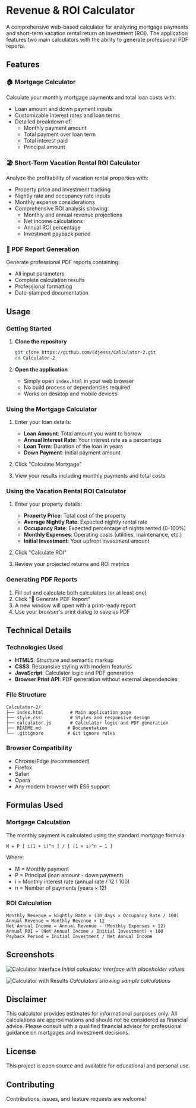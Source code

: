# Revenue & ROI Calculator

A comprehensive web-based calculator for analyzing mortgage payments and short-term vacation rental return on investment (ROI). The application features two main calculators with the ability to generate professional PDF reports.

## Features

### 🏠 Mortgage Calculator
Calculate your monthly mortgage payments and total loan costs with:
- Loan amount and down payment inputs
- Customizable interest rates and loan terms
- Detailed breakdown of:
  - Monthly payment amount
  - Total payment over loan term
  - Total interest paid
  - Principal amount

### 🏖️ Short-Term Vacation Rental ROI Calculator
Analyze the profitability of vacation rental properties with:
- Property price and investment tracking
- Nightly rate and occupancy rate inputs
- Monthly expense considerations
- Comprehensive ROI analysis showing:
  - Monthly and annual revenue projections
  - Net income calculations
  - Annual ROI percentage
  - Investment payback period

### 📄 PDF Report Generation
Generate professional PDF reports containing:
- All input parameters
- Complete calculation results
- Professional formatting
- Date-stamped documentation

## Usage

### Getting Started

1. **Clone the repository**
   ```bash
   git clone https://github.com/Edjesss/Calculator-2.git
   cd Calculator-2
   ```

2. **Open the application**
   - Simply open `index.html` in your web browser
   - No build process or dependencies required
   - Works on desktop and mobile devices

### Using the Mortgage Calculator

1. Enter your loan details:
   - **Loan Amount**: Total amount you want to borrow
   - **Annual Interest Rate**: Your interest rate as a percentage
   - **Loan Term**: Duration of the loan in years
   - **Down Payment**: Initial payment amount

2. Click "Calculate Mortgage"

3. View your results including monthly payments and total costs

### Using the Vacation Rental ROI Calculator

1. Enter your property details:
   - **Property Price**: Total cost of the property
   - **Average Nightly Rate**: Expected nightly rental rate
   - **Occupancy Rate**: Expected percentage of nights rented (0-100%)
   - **Monthly Expenses**: Operating costs (utilities, maintenance, etc.)
   - **Initial Investment**: Your upfront investment amount

2. Click "Calculate ROI"

3. Review your projected returns and ROI metrics

### Generating PDF Reports

1. Fill out and calculate both calculators (or at least one)
2. Click "📄 Generate PDF Report"
3. A new window will open with a print-ready report
4. Use your browser's print dialog to save as PDF

## Technical Details

### Technologies Used
- **HTML5**: Structure and semantic markup
- **CSS3**: Responsive styling with modern features
- **JavaScript**: Calculator logic and PDF generation
- **Browser Print API**: PDF generation without external dependencies

### File Structure
```
Calculator-2/
├── index.html          # Main application page
├── style.css           # Styles and responsive design
├── calculator.js       # Calculator logic and PDF generation
├── README.md          # Documentation
└── .gitignore         # Git ignore rules
```

### Browser Compatibility
- Chrome/Edge (recommended)
- Firefox
- Safari
- Opera
- Any modern browser with ES6 support

## Formulas Used

### Mortgage Calculation
The monthly payment is calculated using the standard mortgage formula:

```
M = P [ i(1 + i)^n ] / [ (1 + i)^n – 1 ]
```

Where:
- M = Monthly payment
- P = Principal (loan amount - down payment)
- i = Monthly interest rate (annual rate / 12 / 100)
- n = Number of payments (years × 12)

### ROI Calculation
```
Monthly Revenue = Nightly Rate × (30 days × Occupancy Rate / 100)
Annual Revenue = Monthly Revenue × 12
Net Annual Income = Annual Revenue - (Monthly Expenses × 12)
Annual ROI = (Net Annual Income / Initial Investment) × 100
Payback Period = Initial Investment / Net Annual Income
```

## Screenshots

![Calculator Interface](https://github.com/user-attachments/assets/412317d2-9746-4514-9c1d-19533aff136a)
*Initial calculator interface with placeholder values*

![Calculator with Results](https://github.com/user-attachments/assets/9a143848-08ee-4fde-8608-751b5918c4d0)
*Calculators showing sample calculations*

## Disclaimer

This calculator provides estimates for informational purposes only. All calculations are approximations and should not be considered as financial advice. Please consult with a qualified financial advisor for professional guidance on mortgages and investment decisions.

## License

This project is open source and available for educational and personal use.

## Contributing

Contributions, issues, and feature requests are welcome!

